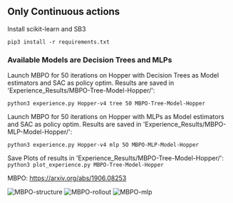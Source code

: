 ## Only Continuous actions


Install scikit-learn and SB3

```pip3 install -r requirements.txt```

### Available Models are Decision Trees and MLPs

Launch MBPO for 50 iterations on Hopper with Decision Trees as Model estimators and SAC as policy optim.
Results are saved in 'Experience_Results/MBPO-Tree-Model-Hopper/':

```python3 experience.py Hopper-v4 tree 50 MBPO-Tree-Model-Hopper```


Launch MBPO for 50 iterations on Hopper with MLPs as Model estimators and SAC as policy optim.
Results are saved in 'Experience_Results/MBPO-MLP-Model-Hopper/':

```python3 experience.py Hopper-v4 mlp 5O MBPO-MLP-Model-Hopper```

Save Plots of results in 'Experience_Results/MBPO-Tree-Model-Hopper/':
```python3 plot_experience.py MBPO-Tree-Model-Hopper```

MBPO: https://arxiv.org/abs/1906.08253

![MBPO-structure](https://github.com/KohlerHECTOR/MBPO-Scikit-Stable/blob/main/mbpo_schematics_rdme/mbpo-structure.png?raw=true)
![MBPO-rollout](https://github.com/KohlerHECTOR/MBPO-Scikit-Stable/blob/main/mbpo_schematics_rdme/mbpo-rollout.png?raw=true)
![MBPO-mlp](https://github.com/KohlerHECTOR/MBPO-Scikit-Stable/blob/main/mbpo_schematics_rdme/times.png?raw=true)